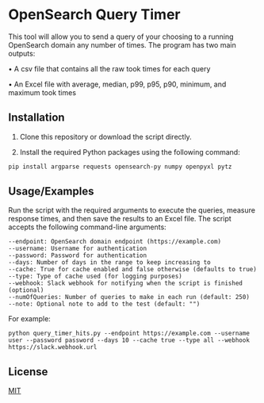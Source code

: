 
# OpenSearch Query Timer

This tool will allow you to send a query of your choosing to a running OpenSearch domain any number of times. The program has two main outputs:

• A csv file that contains all the raw took times for each query

• An Excel file with average, median, p99, p95, p90, minimum, and maximum took times




## Installation

1. Clone this repository or download the script directly.

2. Install the required Python packages using the following command: 

```bash
pip install argparse requests opensearch-py numpy openpyxl pytz
```
    
## Usage/Examples

Run the script with the required arguments to execute the queries, measure response times, and then save the results to an Excel file. The script accepts the following command-line arguments:

```
--endpoint: OpenSearch domain endpoint (https://example.com)
--username: Username for authentication
--password: Password for authentication
--days: Number of days in the range to keep increasing to
--cache: True for cache enabled and false otherwise (defaults to true)
--type: Type of cache used (for logging purposes)
--webhook: Slack webhook for notifying when the script is finished (optional)
--numOfQueries: Number of queries to make in each run (default: 250)
--note: Optional note to add to the test (default: "")
```

For example:
```
python query_timer_hits.py --endpoint https://example.com --username user --password password --days 10 --cache true --type all --webhook https://slack.webhook.url
```



## License

[MIT](https://choosealicense.com/licenses/mit/)

